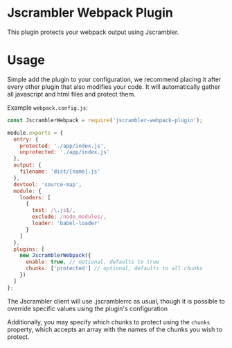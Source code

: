 # Jscrambler Webpack Plugin

This plugin protects your webpack output using Jscrambler.

# Usage

Simple add the plugin to your configuration, we recommend placing it after every other plugin that also modifies your code. It will automatically gather all javascript and html files and protect them.

Example `webpack.config.js`:

```js
const JscramblerWebpack = require('jscrambler-webpack-plugin');

module.exports = {
  entry: {
    protected: './app/index.js',
    unprotected: './app/index.js'
  },
  output: {
    filename: 'dist/[name].js'
  },
  devtool: 'source-map',
  module: {
    loaders: [
      {
        test: /\.js$/,
        exclude: /node_modules/,
        loader: 'babel-loader'
      }
    ]
  },
  plugins: [
    new JscramblerWebpack({
      enable: true, // optional, defaults to true
      chunks: ['protected'] // optional, defaults to all chunks
    })
  ]
};
```

The Jscrambler client will use .jscramblerrc as usual, though it is possible to override specific values using the plugin's configuration

Additionally, you may specify which chunks to protect using the `chunks` property, which accepts an array with the names of the chunks you wish to protect.
